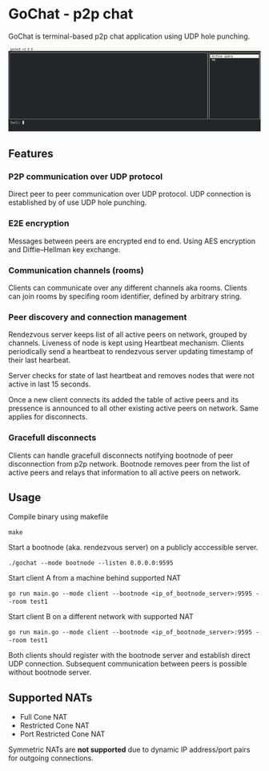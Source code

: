 # GoChat - p2p chat

GoChat is terminal-based p2p chat application using UDP hole punching.

![Demo](/demo.gif "Demo")

## Features

### P2P communication over UDP protocol

Direct peer to peer communication over UDP protocol. UDP connection is established by of use UDP hole punching.

### E2E encryption

Messages between peers are encrypted end to end. Using AES encryption and Diffie–Hellman key exchange.

### Communication channels (rooms)

Clients can communicate over any different channels aka rooms. Clients can join rooms by specifing room identifier, defined by arbitrary string.

### Peer discovery and connection management

Rendezvous server keeps list of all active peers on network, grouped by channels.
Liveness of node is kept using Heartbeat mechanism. Clients periodically send a heartbeat to rendezvous server updating timestamp of their last hearbeat.

Server checks for state of last heartbeat and removes nodes that were not active in last 15 seconds.

Once a new client connects its added the table of active peers and its pressence is announced to all other existing active peers on network. Same applies for disconnects.


### Gracefull disconnects

Clients can handle gracefull disconnects notifying bootnode of peer disconnection from p2p network. Bootnode removes peer from the list of active peers and relays that information to all active peers on network.

## Usage

Compile binary using makefile

```
make
```

Start a bootnode (aka. rendezvous server) on a publicly acccessible server.

```
./gochat --mode bootnode --listen 0.0.0.0:9595
```

Start client A from a machine behind supported NAT
```
go run main.go --mode client --bootnode <ip_of_bootnode_server>:9595 --room test1
```

Start client B on a different network with supported NAT
```
go run main.go --mode client --bootnode <ip_of_bootnode_server>:9595 --room test1
```

Both clients should register with the bootnode server and establish direct UDP connection.
Subsequent communication between peers is possible without bootnode server.

## Supported NATs

- Full Cone NAT
- Restricted Cone NAT
- Port Restricted Cone NAT

Symmetric NATs are **not supported** due to dynamic IP address/port pairs for outgoing connections.
